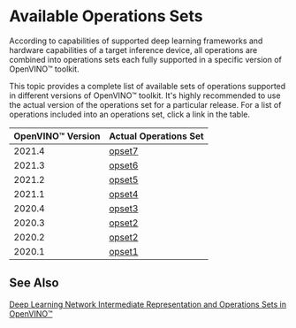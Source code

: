 # Available Operations Sets

According to capabilities of supported deep learning frameworks and hardware capabilities of a target inference device, all operations are combined into operations sets each fully supported in a specific version of OpenVINO™ toolkit. 

This topic provides a complete list of available sets of operations supported in different versions of OpenVINO™ toolkit. It's highly recommended to use the actual version of the operations set for a particular release. For a list of operations included into an operations set, click a link in the table.  

| OpenVINO™ Version | Actual Operations Set            | 
| :---------------- | :------------------------------- | 
| 2021.4            | [opset7](opset7.md)   | 
| 2021.3            | [opset6](opset6.md)   | 
| 2021.2            | [opset5](opset5.md)   | 
| 2021.1            | [opset4](opset4.md)   | 
| 2020.4            | [opset3](opset3.md)   |
| 2020.3            | [opset2](opset2.md)   |
| 2020.2            | [opset2](opset2.md)   | 
| 2020.1            | [opset1](opset1.md)   | 

## See Also
[Deep Learning Network Intermediate Representation and Operations Sets in OpenVINO™](../MO_DG/IR_and_opsets.md)
